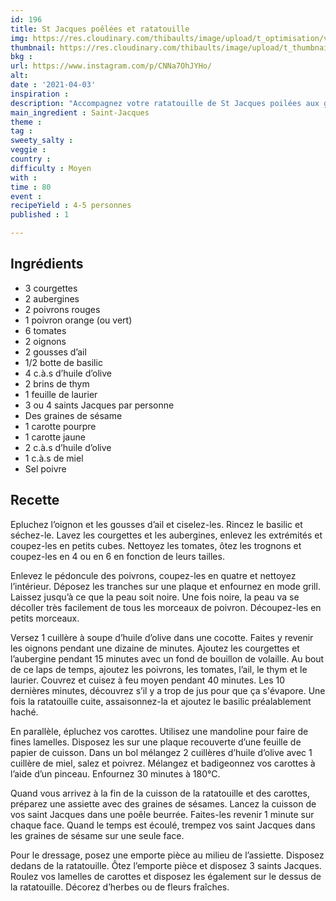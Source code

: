 ```yaml
---
id: 196
title: St Jacques poêlées et ratatouille
img: https://res.cloudinary.com/thibaults/image/upload/t_optimisation/v1617643640/Recipes/20210403_saint-jacques_ratatouille.jpg
thumbnail: https://res.cloudinary.com/thibaults/image/upload/t_thumbnail_josie/v1617643640/Recipes/20210403_saint-jacques_ratatouille.jpg
bkg : 
url: https://www.instagram.com/p/CNNa7OhJYHo/
alt: 
date : '2021-04-03'
inspiration : 
description: "Accompagnez votre ratatouille de St Jacques poilées aux graines de sésame."
main_ingredient : Saint-Jacques
theme : 
tag : 
sweety_salty : 
veggie : 
country : 
difficulty : Moyen
with : 
time : 80
event : 
recipeYield : 4-5 personnes
published : 1

---
```


## Ingrédients
 - 3 courgettes
 - 2 aubergines
 - 2 poivrons rouges
 - 1 poivron orange (ou vert)
 - 6 tomates
 - 2 oignons
 - 2 gousses d’ail
 - 1/2 botte de basilic
 - 4 c.à.s d’huile d’olive
 - 2 brins de thym
 - 1 feuille de laurier
 - 3 ou 4 saints Jacques par personne
 - Des graines de sésame
 - 1 carotte pourpre
 - 1 carotte jaune
 - 2 c.à.s d’huile d’olive
 - 1 c.à.s de miel
 - Sel poivre

## Recette
Epluchez l’oignon et les gousses d’ail et ciselez-les. Rincez le basilic et séchez-le. Lavez les courgettes et les aubergines, enlevez les extrémités et coupez-les en petits cubes. Nettoyez les tomates, ôtez les trognons et coupez-les en 4 ou en 6 en fonction de leurs tailles.

Enlevez le pédoncule des poivrons, coupez-les en quatre et nettoyez l’intérieur. Déposez les tranches sur une plaque et enfournez en mode grill. Laissez jusqu’à ce que la peau soit noire. Une fois noire, la peau va se décoller très facilement de tous les morceaux de poivron. Découpez-les en petits morceaux.

Versez 1 cuillère à soupe d’huile d’olive dans une cocotte. Faites y revenir les oignons pendant une dizaine de minutes.
Ajoutez les courgettes et l’aubergine pendant 15 minutes avec un fond de bouillon de volaille.
Au bout de ce laps de temps, ajoutez les poivrons, les tomates, l’ail, le thym et le laurier. Couvrez et cuisez à feu moyen pendant 40 minutes. Les 10 dernières minutes, découvrez s’il y a trop de jus pour que ça s'évapore.
Une fois la ratatouille cuite, assaisonnez-la et ajoutez le basilic préalablement haché.

En parallèle, épluchez vos carottes. Utilisez une mandoline pour faire de fines lamelles. Disposez les sur une plaque recouverte d’une feuille de papier de cuisson. Dans un bol mélangez 2 cuillères d’huile d’olive avec 1 cuillère de miel, salez et poivrez. Mélangez et badigeonnez vos carottes à l’aide d’un pinceau.
Enfournez 30 minutes à 180°C.

Quand vous arrivez à la fin de la cuisson de la ratatouille et des carottes, préparez une assiette avec des graines de sésames. Lancez la cuisson de vos saint Jacques dans une poêle beurrée. Faites-les revenir 1 minute sur chaque face. Quand le temps est écoulé, trempez vos saint Jacques dans les graines de sésame sur une seule face.

Pour le dressage, posez une emporte pièce au milieu de l’assiette. Disposez dedans de la ratatouille. Ôtez l’emporte pièce et disposez 3 saints Jacques. Roulez vos lamelles de carottes et disposez les également sur le dessus de la ratatouille.
Décorez d’herbes ou de fleurs fraîches.